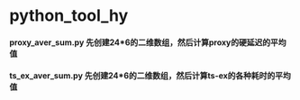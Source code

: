 # python_tool_hy

#### proxy_aver_sum.py  先创建24*6的二维数组，然后计算proxy的硬延迟的平均值
#### ts_ex_aver_sum.py  先创建24*6的二维数组，然后计算ts-ex的各种耗时的平均值
